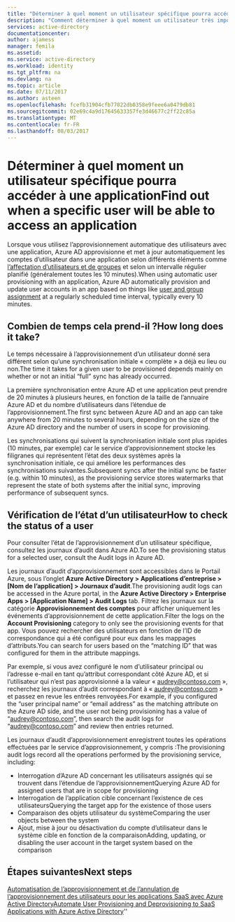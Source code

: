 ```yaml
---
title: "Déterminer à quel moment un utilisateur spécifique pourra accéder à une application | Microsoft Docs"
description: "Comment déterminer à quel moment un utilisateur très important pourra accéder à une application que vous avez configurée pour l’approvisionnement des utilisateurs avec Azure AD"
services: active-directory
documentationcenter: 
author: ajamess
manager: femila
ms.assetid: 
ms.service: active-directory
ms.workload: identity
ms.tgt_pltfrm: na
ms.devlang: na
ms.topic: article
ms.date: 07/11/2017
ms.author: asteen
ms.openlocfilehash: fcefb31904cfb77022db0358e9feee6a0479db81
ms.sourcegitcommit: 02e69c4a9d17645633357fe3d46677c2ff22c85a
ms.translationtype: MT
ms.contentlocale: fr-FR
ms.lasthandoff: 08/03/2017
---
```

# <a name="find-out-when-a-specific-user-will-be-able-to-access-an-application"></a><span data-ttu-id="24c9c-103">Déterminer à quel moment un utilisateur spécifique pourra accéder à une application</span><span class="sxs-lookup"><span data-stu-id="24c9c-103">Find out when a specific user will be able to access an application</span></span>
<span data-ttu-id="24c9c-104">Lorsque vous utilisez l’approvisionnement automatique des utilisateurs avec une application, Azure AD approvisionne et met à jour automatiquement les comptes d’utilisateur dans une application selon différents éléments comme [l’affectation d’utilisateurs et de groupes](https://docs.microsoft.com/azure/active-directory/active-directory-coreapps-assign-user-azure-portal) et selon un intervalle régulier planifié (généralement toutes les 10 minutes).</span><span class="sxs-lookup"><span data-stu-id="24c9c-104">When using automatic user provisioning with an application, Azure AD automatically provision and update user accounts in an app based on things like [user and group assignment](https://docs.microsoft.com/azure/active-directory/active-directory-coreapps-assign-user-azure-portal) at a regularly scheduled time interval, typically every 10 minutes.</span></span>

## <a name="how-long-does-it-take"></a><span data-ttu-id="24c9c-105">Combien de temps cela prend-il ?</span><span class="sxs-lookup"><span data-stu-id="24c9c-105">How long does it take?</span></span>

<span data-ttu-id="24c9c-106">Le temps nécessaire à l’approvisionnement d’un utilisateur donné sera différent selon qu’une synchronisation initiale « complète » a déjà eu lieu ou non.</span><span class="sxs-lookup"><span data-stu-id="24c9c-106">The time it takes for a given user to be provisioned depends mainly on whether or not an initial “full” sync has already occurred.</span></span>

<span data-ttu-id="24c9c-107">La première synchronisation entre Azure AD et une application peut prendre de 20 minutes à plusieurs heures, en fonction de la taille de l’annuaire Azure AD et du nombre d’utilisateurs dans l’étendue de l’approvisionnement.</span><span class="sxs-lookup"><span data-stu-id="24c9c-107">The first sync between Azure AD and an app can take anywhere from 20 minutes to several hours, depending on the size of the Azure AD directory and the number of users in scope for provisioning.</span></span> 

<span data-ttu-id="24c9c-108">Les synchronisations qui suivent la synchronisation initiale sont plus rapides (10 minutes, par exemple) car le service d’approvisionnement stocke les filigranes qui représentent l’état des deux systèmes après la synchronisation initiale, ce qui améliore les performances des synchronisations suivantes.</span><span class="sxs-lookup"><span data-stu-id="24c9c-108">Subsequent syncs after the initial sync be faster (e.g. within 10 minutes), as the provisioning service stores watermarks that represent the state of both systems after the initial sync, improving performance of subsequent syncs.</span></span>

## <a name="how-to-check-the-status-of-a-user"></a><span data-ttu-id="24c9c-109">Vérification de l’état d’un utilisateur</span><span class="sxs-lookup"><span data-stu-id="24c9c-109">How to check the status of a user</span></span>

<span data-ttu-id="24c9c-110">Pour consulter l’état de l’approvisionnement d’un utilisateur spécifique, consultez les journaux d’audit dans Azure AD.</span><span class="sxs-lookup"><span data-stu-id="24c9c-110">To see the provisioning status for a selected user, consult the Audit logs in Azure AD.</span></span>

<span data-ttu-id="24c9c-111">Les journaux d’audit d’approvisionnement sont accessibles dans le Portail Azure, sous l’onglet **Azure Active Directory &gt; Applications d’entreprise &gt; \[Nom de l’application\] &gt; Journaux d’audit**.</span><span class="sxs-lookup"><span data-stu-id="24c9c-111">The provisioning audit logs can be accessed in the Azure portal, in the **Azure Active Directory &gt; Enterprise Apps &gt; \[Application Name\] &gt; Audit Logs** tab.</span></span> <span data-ttu-id="24c9c-112">Filtrez les journaux sur la catégorie **Approvisionnement des comptes** pour afficher uniquement les événements d’approvisionnement de cette application.</span><span class="sxs-lookup"><span data-stu-id="24c9c-112">Filter the logs on the **Account Provisioning** category to only see the provisioning events for that app.</span></span> <span data-ttu-id="24c9c-113">Vous pouvez rechercher des utilisateurs en fonction de l’ID de correspondance qui a été configuré pour eux dans les mappages d’attributs.</span><span class="sxs-lookup"><span data-stu-id="24c9c-113">You can search for users based on the “matching ID” that was configured for them in the attribute mappings.</span></span> 

<span data-ttu-id="24c9c-114">Par exemple, si vous avez configuré le nom d’utilisateur principal ou l’adresse e-mail en tant qu’attribut correspondant côté Azure AD, et si l’utilisateur qui n’est pas approvisionné a la valeur « audrey@contoso.com », recherchez les journaux d’audit correspondant à « audrey@contoso.com » et passez en revue les entrées renvoyées.</span><span class="sxs-lookup"><span data-stu-id="24c9c-114">For example, if you configured the “user principal name” or “email address” as the matching attribute on the Azure AD side, and the user not being provisioning has a value of “audrey@contoso.com”, then search the audit logs for “audrey@contoso.com” and review then entries returned.</span></span>

<span data-ttu-id="24c9c-115">Les journaux d’audit d’approvisionnement enregistrent toutes les opérations effectuées par le service d’approvisionnement, y compris :</span><span class="sxs-lookup"><span data-stu-id="24c9c-115">The provisioning audit logs record all the operations performed by the provisioning service, including:</span></span>

* <span data-ttu-id="24c9c-116">Interrogation d’Azure AD concernant les utilisateurs assignés qui se trouvent dans l’étendue de l’approvisionnement</span><span class="sxs-lookup"><span data-stu-id="24c9c-116">Querying Azure AD for assigned users that are in scope for provisioning</span></span>
* <span data-ttu-id="24c9c-117">Interrogation de l’application cible concernant l’existence de ces utilisateurs</span><span class="sxs-lookup"><span data-stu-id="24c9c-117">Querying the target app for the existence of those users</span></span>
* <span data-ttu-id="24c9c-118">Comparaison des objets utilisateur du système</span><span class="sxs-lookup"><span data-stu-id="24c9c-118">Comparing the user objects between the system</span></span>
* <span data-ttu-id="24c9c-119">Ajout, mise à jour ou désactivation du compte d’utilisateur dans le système cible en fonction de la comparaison</span><span class="sxs-lookup"><span data-stu-id="24c9c-119">Adding, updating, or disabling the user account in the target system based on the comparison</span></span>

## <a name="next-steps"></a><span data-ttu-id="24c9c-120">Étapes suivantes</span><span class="sxs-lookup"><span data-stu-id="24c9c-120">Next steps</span></span>
<span data-ttu-id="24c9c-121">[Automatisation de l’approvisionnement et de l’annulation de l’approvisionnement des utilisateurs pour les applications SaaS avec Azure Active Directory](https://docs.microsoft.com/azure/active-directory/active-directory-saas-app-provisioning)</span><span class="sxs-lookup"><span data-stu-id="24c9c-121">[Automate User Provisioning and Deprovisioning to SaaS Applications with Azure Active Directory](https://docs.microsoft.com/azure/active-directory/active-directory-saas-app-provisioning)''</span></span>
